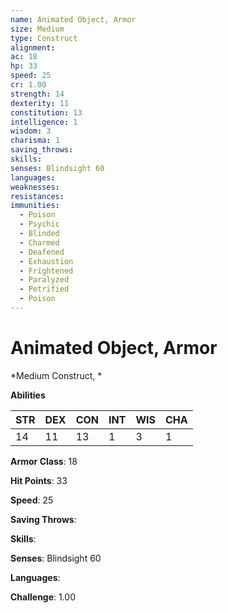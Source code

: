 ```yaml
---
name: Animated Object, Armor
size: Medium
type: Construct
alignment: 
ac: 18
hp: 33
speed: 25
cr: 1.00
strength: 14
dexterity: 11
constitution: 13
intelligence: 1
wisdom: 3
charisma: 1
saving_throws: 
skills: 
senses: Blindsight 60
languages: 
weaknesses:
resistances:
immunities:
  - Poison
  - Psychic
  - Blinded
  - Charmed
  - Deafened
  - Exhaustion
  - Frightened
  - Paralyzed
  - Petrified
  - Poison
---
```


# Animated Object, Armor

*Medium Construct, *

**Abilities**

| STR | DEX | CON | INT | WIS | CHA |
| --- | --- | --- | --- | --- | --- |
| 14 | 11 | 13 | 1 | 3 | 1 |

**Armor Class**: 18

**Hit Points**: 33

**Speed**: 25

**Saving Throws**: 

**Skills**: 

**Senses**: Blindsight 60

**Languages**: 

**Challenge**: 1.00

